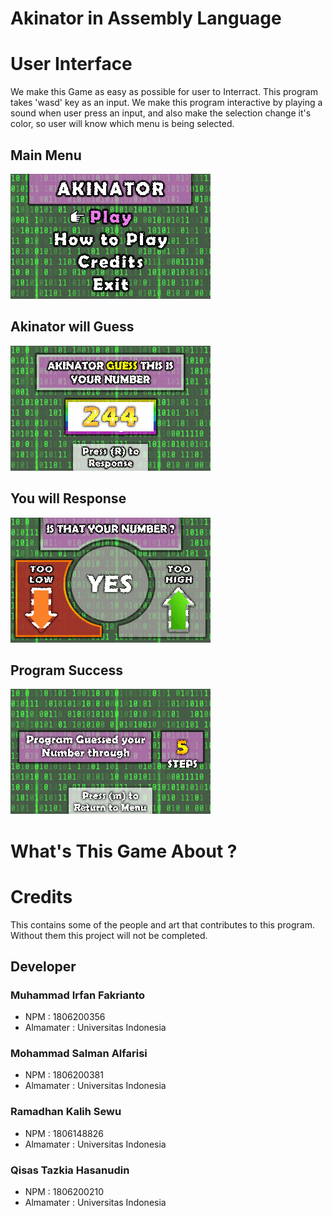 # Akinator in Assembly Language

# User Interface
We make this Game as easy as possible for user to Interract. This program takes 'wasd' key as an input. We make this program interactive by playing a sound when user press an input, and also make the selection change it's color, so user will know which menu is being selected.
## Main Menu
![](assets/menu/sel1.bmp)
## Akinator will Guess
![](assets/num/245.bmp)
## You will Response
![](assets/game/choose1.bmp)
## Program Success
![](assets/step/5step.bmp)

# What's This Game About ?

# Credits
This contains some of the people and art that contributes to this program. Without them this project will not be completed. 
## Developer
### Muhammad Irfan Fakrianto
- NPM : 1806200356
- Almamater : Universitas Indonesia
### Mohammad Salman Alfarisi
- NPM : 1806200381
- Almamater : Universitas Indonesia
### Ramadhan Kalih Sewu
- NPM : 1806148826
- Almamater : Universitas Indonesia
### Qisas Tazkia Hasanudin
- NPM : 1806200210
- Almamater : Universitas Indonesia
